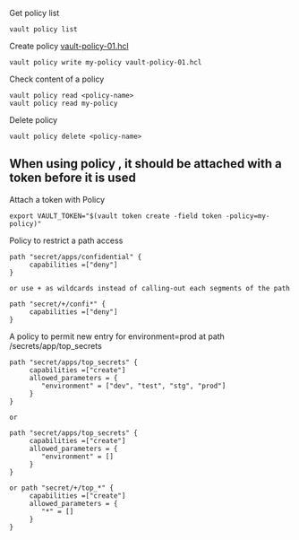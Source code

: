 
Get policy list
```
vault policy list
```

Create policy [vault-policy-01.hcl](https://github.com/e2eSolutionArchitect/scripts/blob/main/hashicorp-vault/vault-policy-01.hcl)

```
vault policy write my-policy vault-policy-01.hcl
```

Check content of a policy
```
vault policy read <policy-name>
vault policy read my-policy
```

Delete policy
```
vault policy delete <policy-name>
```
## When using policy , it should be attached with a token before it is used

Attach a token with Policy

```
export VAULT_TOKEN="$(vault token create -field token -policy=my-policy)"
```

Policy to restrict a path access
```
path "secret/apps/confidential" {
     capabilities =["deny"]
}

or use + as wildcards instead of calling-out each segments of the path

path "secret/+/confi*" {
     capabilities =["deny"]
}
```
A policy to permit new entry for environment=prod at path /secrets/app/top_secrets

```
path "secret/apps/top_secrets" {
     capabilities =["create"]
     allowed_parameters = {
        "environment" = ["dev", "test", "stg", "prod"]
     }
}

or

path "secret/apps/top_secrets" {
     capabilities =["create"]
     allowed_parameters = {
        "environment" = []
     }
}

or path "secret/+/top_*" {
     capabilities =["create"]
     allowed_parameters = {
        "*" = []
     }
}

```
